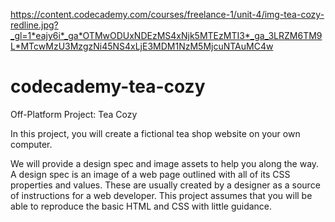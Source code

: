 https://content.codecademy.com/courses/freelance-1/unit-4/img-tea-cozy-redline.jpg?_gl=1*eajy6i*_ga*OTMwODUxNDEzMS4xNjk5MTEzMTI3*_ga_3LRZM6TM9L*MTcwMzU3MzgzNi45NS4xLjE3MDM1NzM5MjcuNTAuMC4w

# codecademy-tea-cozy
Off-Platform Project: Tea Cozy

In this project, you will create a fictional tea shop website on your own computer.

We will provide a design spec and image assets to help you along the way. A design spec is an image of a web page outlined with all of its CSS properties and values. These are usually created by a designer as a source of instructions for a web developer. This project assumes that you will be able to reproduce the basic HTML and CSS with little guidance.
